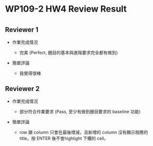 
WP109-2 HW4 Review Result
=========================

# 

## Reviewer 1
- 作業完成情況
	- 完美 (Perfect, 題目的基本與進階要求完全都有做到)

- 簡單評論
	- 我覺得很棒


## Reviewer 2
- 作業完成情況
	- 部分符合作業要求 (Pass, 至少有做到題目要求的 baseline 功能)

- 簡單評論
	- row 跟 column 只會在最後增減，且新增的 column 沒有顯示相應的 title。按 ENTER 後不會highlight 下欄的 cell。

